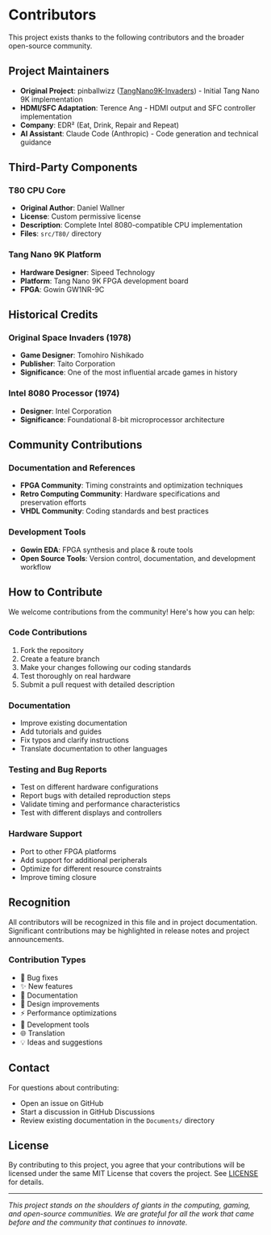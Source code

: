 # Contributors

This project exists thanks to the following contributors and the broader open-source community.

## Project Maintainers

- **Original Project**: pinballwizz ([TangNano9K-Invaders](https://github.com/pinballwizz/TangNano9K-Invaders)) - Initial Tang Nano 9K implementation
- **HDMI/SFC Adaptation**: Terence Ang - HDMI output and SFC controller implementation
- **Company**: EDR² (Eat, Drink, Repair and Repeat)
- **AI Assistant**: Claude Code (Anthropic) - Code generation and technical guidance

## Third-Party Components

### T80 CPU Core
- **Original Author**: Daniel Wallner
- **License**: Custom permissive license
- **Description**: Complete Intel 8080-compatible CPU implementation
- **Files**: `src/T80/` directory

### Tang Nano 9K Platform
- **Hardware Designer**: Sipeed Technology
- **Platform**: Tang Nano 9K FPGA development board
- **FPGA**: Gowin GW1NR-9C

## Historical Credits

### Original Space Invaders (1978)
- **Game Designer**: Tomohiro Nishikado
- **Publisher**: Taito Corporation
- **Significance**: One of the most influential arcade games in history

### Intel 8080 Processor (1974)
- **Designer**: Intel Corporation
- **Significance**: Foundational 8-bit microprocessor architecture

## Community Contributions

### Documentation and References
- **FPGA Community**: Timing constraints and optimization techniques
- **Retro Computing Community**: Hardware specifications and preservation efforts
- **VHDL Community**: Coding standards and best practices

### Development Tools
- **Gowin EDA**: FPGA synthesis and place & route tools
- **Open Source Tools**: Version control, documentation, and development workflow

## How to Contribute

We welcome contributions from the community! Here's how you can help:

### Code Contributions
1. Fork the repository
2. Create a feature branch
3. Make your changes following our coding standards
4. Test thoroughly on real hardware
5. Submit a pull request with detailed description

### Documentation
- Improve existing documentation
- Add tutorials and guides
- Fix typos and clarify instructions
- Translate documentation to other languages

### Testing and Bug Reports
- Test on different hardware configurations
- Report bugs with detailed reproduction steps
- Validate timing and performance characteristics
- Test with different displays and controllers

### Hardware Support
- Port to other FPGA platforms
- Add support for additional peripherals
- Optimize for different resource constraints
- Improve timing closure

## Recognition

All contributors will be recognized in this file and in project documentation. Significant contributions may be highlighted in release notes and project announcements.

### Contribution Types
- 🐛 Bug fixes
- ✨ New features
- 📝 Documentation
- 🎨 Design improvements
- ⚡ Performance optimizations
- 🔧 Development tools
- 🌐 Translation
- 💡 Ideas and suggestions

## Contact

For questions about contributing:
- Open an issue on GitHub
- Start a discussion in GitHub Discussions
- Review existing documentation in the `Documents/` directory

## License

By contributing to this project, you agree that your contributions will be licensed under the same MIT License that covers the project. See [LICENSE](LICENSE) for details.

---

*This project stands on the shoulders of giants in the computing, gaming, and open-source communities. We are grateful for all the work that came before and the community that continues to innovate.*